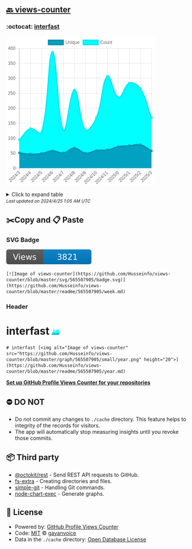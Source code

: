## [🔙 views-counter](https://github.com/Husseinfo/views-counter)

### :octocat: [interfast](https://github.com/Husseinfo/interfast)
![Image of views-counter](https://github.com/Husseinfo/views-counter/blob/master/graph/565507905/large/year.png)

<details>
	<summary>Click to expand table</summary>
	<h2>:calendar: Year Page Views Table</h2>
<table>
	<tr>
		<th>
			Last Updated
		</th>
		<th>
			Unique
		</th>
		<th>
			Count
		</th>
	</tr>
	<tr>
		<td>
			<code>2024/4/1</code>
		</td>
		<td>
			<code>58</code>
		</td>
		<td>
			<code>168</code>
		</td>
	</tr>
	<tr>
		<td>
			<code>2024/3/1</code>
		</td>
		<td>
			<code>78</code>
		</td>
		<td>
			<code>265</code>
		</td>
	</tr>
	<tr>
		<td>
			<code>2024/2/1</code>
		</td>
		<td>
			<code>75</code>
		</td>
		<td>
			<code>284</code>
		</td>
	</tr>
	<tr>
		<td>
			<code>2024/1/1</code>
		</td>
		<td>
			<code>72</code>
		</td>
		<td>
			<code>236</code>
		</td>
	</tr>
	<tr>
		<td>
			<code>2023/12/1</code>
		</td>
		<td>
			<code>61</code>
		</td>
		<td>
			<code>307</code>
		</td>
	</tr>
	<tr>
		<td>
			<code>2023/11/1</code>
		</td>
		<td>
			<code>59</code>
		</td>
		<td>
			<code>169</code>
		</td>
	</tr>
	<tr>
		<td>
			<code>2023/10/1</code>
		</td>
		<td>
			<code>50</code>
		</td>
		<td>
			<code>128</code>
		</td>
	</tr>
	<tr>
		<td>
			<code>2023/9/1</code>
		</td>
		<td>
			<code>67</code>
		</td>
		<td>
			<code>261</code>
		</td>
	</tr>
	<tr>
		<td>
			<code>2023/8/1</code>
		</td>
		<td>
			<code>51</code>
		</td>
		<td>
			<code>126</code>
		</td>
	</tr>
	<tr>
		<td>
			<code>2023/7/1</code>
		</td>
		<td>
			<code>58</code>
		</td>
		<td>
			<code>387</code>
		</td>
	</tr>
	<tr>
		<td>
			<code>2023/6/1</code>
		</td>
		<td>
			<code>49</code>
		</td>
		<td>
			<code>119</code>
		</td>
	</tr>
	<tr>
		<td>
			<code>2023/5/1</code>
		</td>
		<td>
			<code>47</code>
		</td>
		<td>
			<code>132</code>
		</td>
	</tr>
	<tr>
		<td>
			<code>2023/4/1</code>
		</td>
		<td>
			<code>51</code>
		</td>
		<td>
			<code>95</code>
		</td>
	</tr>
</table>

</details>
<small><i>Last updated on 2024/4/25 1:05 AM UTC</i></small>

## ✂️Copy and 📋 Paste
### SVG Badge
[![Image of views-counter](https://github.com/Husseinfo/views-counter/blob/master/svg/565507905/badge.svg)](https://github.com/Husseinfo/views-counter/blob/master/readme/565507905/week.md)
```readme
[![Image of views-counter](https://github.com/Husseinfo/views-counter/blob/master/svg/565507905/badge.svg)](https://github.com/Husseinfo/views-counter/blob/master/readme/565507905/week.md)
```
### Header
# interfast [<img alt="Image of views-counter" src="https://github.com/Husseinfo/views-counter/blob/master/graph/565507905/small/year.png" height="20">](https://github.com/Husseinfo/views-counter/blob/master/readme/565507905/year.md)
```readme
# interfast [<img alt="Image of views-counter" src="https://github.com/Husseinfo/views-counter/blob/master/graph/565507905/small/year.png" height="20">](https://github.com/Husseinfo/views-counter/blob/master/readme/565507905/year.md)
```
[**Set up GitHub Profile Views Counter for your repositories**](https://github.com/gayanvoice/github-profile-views-counter)
## ⛔ DO NOT
- Do not commit any changes to `./cache` directory. This feature helps to integrity of the records for visitors.
- The app will automatically stop measuring insights until you revoke those commits.
## 📦 Third party

- [@octokit/rest](https://www.npmjs.com/package/@octokit/rest) - Send REST API requests to GitHub.
- [fs-extra](https://www.npmjs.com/package/fs-extra) - Creating directories and files.
- [simple-git](https://www.npmjs.com/package/simple-git) - Handling Git commands.
- [node-chart-exec](https://www.npmjs.com/package/node-chart-exec) - Generate graphs.
## 📄 License
- Powered by: [GitHub Profile Views Counter](https://github.com/gayanvoice/github-profile-views-counter)
- Code: [MIT](./LICENSE) © [gayanvoice](https://github.com/gayanvoice/github-profile-views-counter)
- Data in the `./cache` directory: [Open Database License](https://opendatacommons.org/licenses/odbl/1-0/)